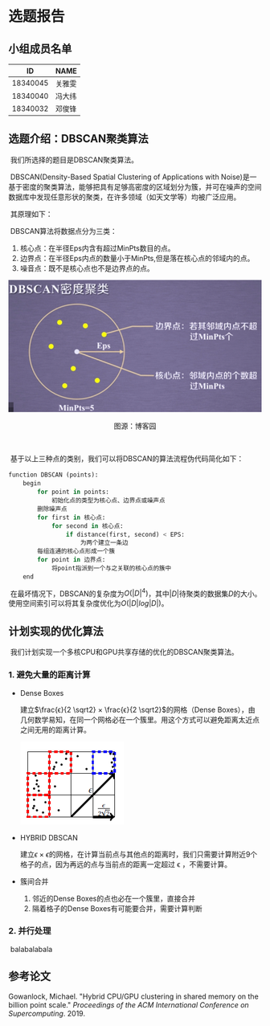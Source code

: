 # 选题报告



## 小组成员名单

| ID       | NAME   |
| -------- | ------ |
| 18340045 | 关雅雯 |
| 18340040 | 冯大纬 |
| 18340032 | 邓俊锋 |





## 选题介绍：DBSCAN聚类算法

​	我们所选择的题目是DBSCAN聚类算法。

​	DBSCAN(Density-Based Spatial Clustering of Applications with Noise)是一基于密度的聚类算法，能够把具有足够高密度的区域划分为簇，并可在噪声的空间数据库中发现任意形状的聚类，在许多领域（如天文学等）均被广泛应用。

​	其原理如下：

​	DBSCAN算法将数据点分为三类：

1. 核心点：在半径Eps内含有超过MinPts数目的点。
2. 边界点：在半径Eps内点的数量小于MinPts,但是落在核心点的邻域内的点。
3. 噪音点：既不是核心点也不是边界点的点。

![img](asset/1147073-20170604194943758-929930009.png)

<p align="center">
    图源：博客园
</p>

​	

​	基于以上三种点的类别，我们可以将DBSCAN的算法流程伪代码简化如下：

```python
function DBSCAN (points):
    begin
        for point in points:
            初始化点的类型为核心点、边界点或噪声点
        删除噪声点
        for first in 核心点:
            for second in 核心点:
                if distance(first, second) < EPS:
                    为两个建立一条边
        每组连通的核心点形成一个簇
        for point in 边界点:
            将point指派到一个与之关联的核心点的簇中
    end
```



​	在最坏情况下，DBSCAN的复杂度为$O(|D|^4)$，其中$|D|$待聚类的数据集$D$的大小。使用空间索引可以将其复杂度优化为$O(|D|log|D|)$。



## 计划实现的优化算法

​	我们计划实现一个多核CPU和GPU共享存储的优化的DBSCAN聚类算法。



### 1. 避免大量的距离计算

- Dense Boxes

  建立$\frac{ϵ}{2 \sqrt2} × \frac{ϵ}{2 \sqrt2}$的网格（Dense Boxes），由几何数学易知，在同一个网格必在一个簇里。用这个方式可以避免距离太近点之间无用的距离计算。

  ![image-20210523130720909](asset/image-20210523130720909.png)

- HYBRID DBSCAN

  建立$ϵ × ϵ$的网格，在计算当前点与其他点的距离时，我们只需要计算附近9个格子的点，因为再远的点与当前点的距离一定超过 ϵ ，不需要计算。

- 簇间合并

  1. 邻近的Dense Boxes的点也必在一个簇里，直接合并
  2. 隔着格子的Dense Boxes有可能要合并，需要计算判断



### 2. 并行处理

​	balabalabala







## 参考论文

Gowanlock, Michael. "Hybrid CPU/GPU clustering in shared memory on the billion point scale." *Proceedings of the ACM International Conference on Supercomputing*. 2019.